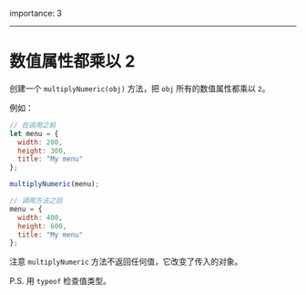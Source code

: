 importance: 3

---

# 数值属性都乘以 2

创建一个 `multiplyNumeric(obj)` 方法，把 `obj` 所有的数值属性都乘以 `2`。

例如：

```js
// 在调用之前
let menu = {
  width: 200,
  height: 300,
  title: "My menu"
};

multiplyNumeric(menu);

// 调用方法之后
menu = {
  width: 400,
  height: 600,
  title: "My menu"
};
```

注意 `multiplyNumeric` 方法不返回任何值，它改变了传入的对象。

P.S. 用 `typeof` 检查值类型。


